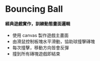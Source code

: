 # Bouncing Ball
#### 經典遊戲實作，訓練動態畫面邏輯

- 使用 canvas 製作遊戲主畫面
- 由滑鼠控制板塊水平滑動，協助球撞擊磚塊
- 每次撞擊，移動方向皆會反彈
- 撞到所有磚塊遊戲即結束
